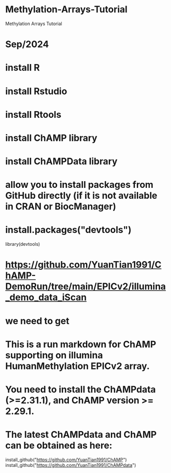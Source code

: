 # Methylation-Arrays-Tutorial
Methylation Arrays Tutorial
# Sep/2024

# install R

# install Rstudio

# install Rtools

# install ChAMP library

# install ChAMPData library


# allow you to install packages from GitHub directly (if it is not available in CRAN or BiocManager)
# install.packages("devtools")
library(devtools)

# https://github.com/YuanTian1991/ChAMP-DemoRun/tree/main/EPICv2/illumina_demo_data_iScan
# we need to get 
# This is a run markdown for ChAMP supporting on illumina HumanMethylation EPICv2 array. 
# You need to install the ChAMPdata (>=2.31.1), and ChAMP version >= 2.29.1. 
# The latest ChAMPdata and ChAMP can be obtained as here:
install_github("https://github.com/YuanTian1991/ChAMP")
install_github("https://github.com/YuanTian1991/ChAMPdata")

# 
